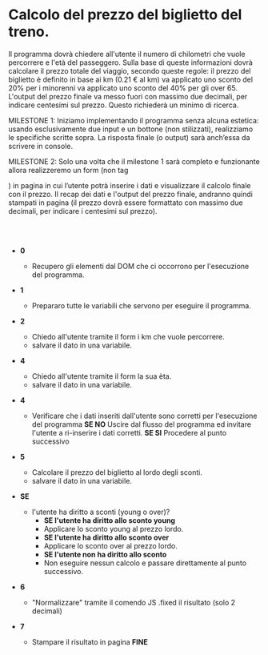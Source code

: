 # Calcolo del prezzo del biglietto del treno.

Il programma dovrà chiedere all'utente il numero di chilometri che vuole percorrere e l'età del passeggero.
Sulla base di queste informazioni dovrà calcolare il prezzo totale del viaggio, secondo queste regole:
il prezzo del biglietto è definito in base ai km (0.21 € al km)
va applicato uno sconto del 20% per i minorenni
va applicato uno sconto del 40% per gli over 65.
L'output del prezzo finale va messo fuori con massimo due decimali, per indicare centesimi sul prezzo. Questo richiederà un minimo di ricerca.


MILESTONE 1:
Iniziamo implementando il programma senza alcuna estetica: usando esclusivamente due input e un bottone (non stilizzati), realizziamo le specifiche scritte sopra. La risposta finale (o output) sarà anch’essa da scrivere in console.

MILESTONE 2:
Solo una volta che il milestone 1 sarà completo e funzionante allora realizzeremo un form (non tag <form>) in pagina in cui l’utente potrà inserire i dati e visualizzare il calcolo finale con il prezzo.
Il recap dei dati e l'output del prezzo finale, andranno quindi stampati in pagina (il prezzo dovrà essere formattato con massimo due decimali, per indicare i centesimi sul prezzo).


<br>
<br>

- **0**
  - Recupero gli elementi dal DOM che ci occorrono per l'esecuzione del programma.
- **1**
  - Prepararo tutte le variabili che servono per eseguire il programma.
- **2**
  - Chiedo all'utente tramite il form i km che vuole percorrere.
   - salvare il dato in una variabile.
- **4**
  - Chiedo all'utente tramite il form la sua èta.
   - salvare il dato in una variabile.
- **4**
  - Verificare che i dati inseriti dall'utente sono corretti per l'esecuzione del programma
  **SE NO**
  Uscire dal flusso del programma ed invitare l'utente a ri-inserire i dati corretti.
  **SE SI**
  Procedere al punto successivo

- **5**
  - Calcolare il prezzo del biglietto al lordo degli sconti.
   - salvare il dato in una variabile.
- **SE**
  - l'utente ha diritto a sconti (young o over)?
      - **SE l'utente ha diritto allo sconto young**
      - Applicare lo sconto young al prezzo lordo.
      - **SE l'utente ha diritto allo sconto over**
      - Applicare lo sconto over al prezzo lordo.
      - **SE l'utente non ha diritto allo sconto**
      - Non eseguire nessun calcolo e passare direttamente al punto successivo.
- **6**
  - "Normalizzare" tramite il comendo JS .fixed il risultato (solo 2 decimali)  
- **7**
  - Stampare il risultato in pagina 
**FINE**  




